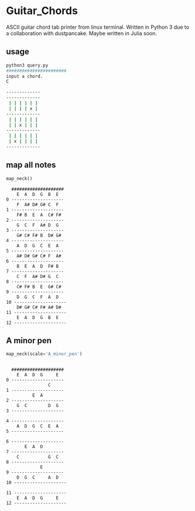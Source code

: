 # Guitar_Chords
ASCII guitar chord tab printer from linux terminal. Written in Python 3 due to a collaboration with dustpancake. Maybe written in Julia soon.

## usage

```bash
python3 query.py
#######################
input a chord.
C

-------------
-------------
 | | | | | |
 | | | | x |
-------------
 | | | | | |
 | | x | | | 
-------------
 | | | | | | 
 | x | | | | 
-------------

```


## map all notes
```py
map_neck()
```

```
  ####################
    E  A  D  G  B  E
0 --------------------
    F  A# D# G# C  F
1 --------------------
    F# B  E  A  C# F#
2 --------------------
    G  C  F  A# D  G
3 --------------------
    G# C# F# B  D# G#
4 --------------------
    A  D  G  C  E  A
5 --------------------
    A# D# G# C# F  A#
6 --------------------
    B  E  A  D  F# B
7 --------------------
    C  F  A# D# G  C
8 --------------------
    C# F# B  E  G# C#
9 --------------------
    D  G  C  F  A  D
10 --------------------
    D# G# C# F# A# D#
11 --------------------
    E  A  D  G  B  E
12 --------------------
```
## A minor pen
```py
map_neck(scale='A_minor_pen')
```
```

  ####################
    E  A  D  G     E
0 --------------------
                C
1 --------------------
          E  A
2 --------------------
    G  C        D  G
3 --------------------

4 --------------------
    A  D  G  C  E  A
5 --------------------

6 --------------------
       E  A  D
7 --------------------
    C           G  C
8 --------------------
             E
9 --------------------
    D  G  C     A  D
10 --------------------

11 --------------------
    E  A  D  G     E
12 --------------------
```